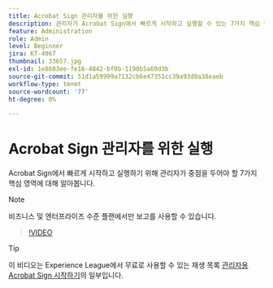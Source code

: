 ```yaml
---
title: Acrobat Sign 관리자를 위한 실행
description: 관리자가 Acrobat Sign에서 빠르게 시작하고 실행할 수 있는 7가지 핵심 영역 개요
feature: Administration
role: Admin
level: Beginner
jira: KT-4967
thumbnail: 33657.jpg
exl-id: 1e8603ee-fe16-4842-bf0b-1190b5a69d3b
source-git-commit: 51d1a59999a7132cb6e47351cc39a93d9a38eaeb
workflow-type: tm+mt
source-wordcount: '77'
ht-degree: 0%

---
```


# Acrobat Sign 관리자를 위한 실행

Acrobat Sign에서 빠르게 시작하고 실행하기 위해 관리자가 중점을 두어야 할 7가지 핵심 영역에 대해 알아봅니다.

>[!NOTE]
>
>비즈니스 및 엔터프라이즈 수준 플랜에서만 보고를 사용할 수 있습니다.

>[!VIDEO](https://video.tv.adobe.com/v/33657?quality=12&learn=on&hidetitle=true)

>[!TIP]
>
>이 비디오는 Experience League에서 무료로 사용할 수 있는 재생 목록 [관리자용 Acrobat Sign 시작하기](https://experienceleague.adobe.com/ko/playlists/acrobat-sign-get-started-administrators)의 일부입니다.
